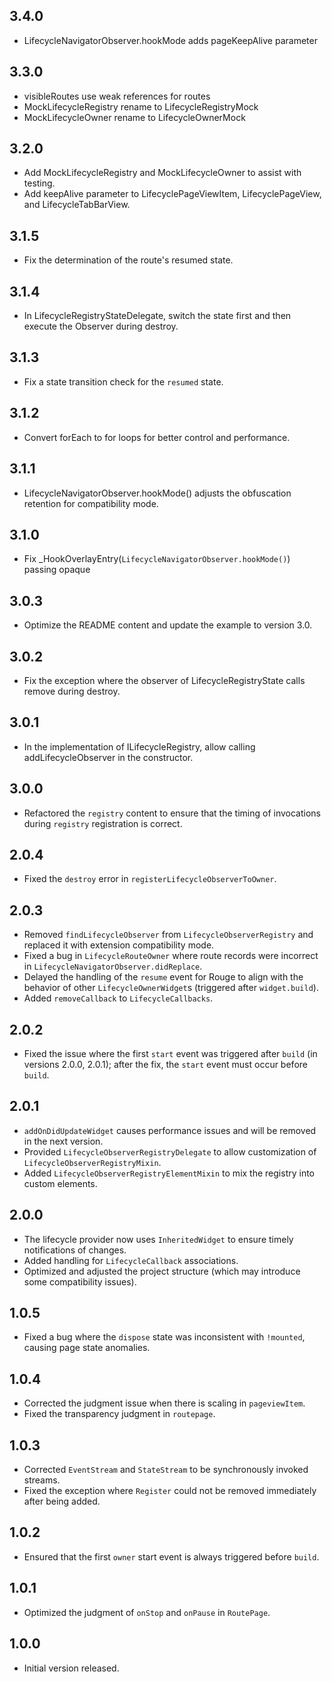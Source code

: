 ## 3.4.0

* LifecycleNavigatorObserver.hookMode adds pageKeepAlive parameter

## 3.3.0

* visibleRoutes use weak references for routes
* MockLifecycleRegistry rename to LifecycleRegistryMock
* MockLifecycleOwner rename to LifecycleOwnerMock

## 3.2.0

- Add MockLifecycleRegistry and MockLifecycleOwner to assist with testing.
- Add keepAlive parameter to LifecyclePageViewItem, LifecyclePageView, and LifecycleTabBarView.

## 3.1.5

- Fix the determination of the route's resumed state.

## 3.1.4

- In LifecycleRegistryStateDelegate, switch the state first and then execute the Observer during
  destroy.

## 3.1.3

- Fix a state transition check for the `resumed` state.

## 3.1.2

- Convert forEach to for loops for better control and performance.

## 3.1.1

- LifecycleNavigatorObserver.hookMode() adjusts the obfuscation retention for compatibility mode.

## 3.1.0

- Fix _HookOverlayEntry(`LifecycleNavigatorObserver.hookMode()`) passing opaque

## 3.0.3

- Optimize the README content and update the example to version 3.0.

## 3.0.2

- Fix the exception where the observer of LifecycleRegistryState calls remove during destroy.

## 3.0.1

- In the implementation of ILifecycleRegistry, allow calling addLifecycleObserver in the
  constructor.

## 3.0.0

- Refactored the `registry` content to ensure that the timing of invocations during `registry`
  registration is correct.

## 2.0.4

- Fixed the `destroy` error in `registerLifecycleObserverToOwner`.

## 2.0.3

- Removed `findLifecycleObserver` from `LifecycleObserverRegistry` and replaced it with extension
  compatibility mode.
- Fixed a bug in `LifecycleRouteOwner` where route records were incorrect
  in `LifecycleNavigatorObserver.didReplace`.
- Delayed the handling of the `resume` event for Rouge to align with the behavior of
  other `LifecycleOwnerWidget`s (triggered after `widget.build`).
- Added `removeCallback` to `LifecycleCallbacks`.

## 2.0.2

- Fixed the issue where the first `start` event was triggered after `build` (in versions 2.0.0,
  2.0.1); after the fix, the `start` event must occur before `build`.

## 2.0.1

- `addOnDidUpdateWidget` causes performance issues and will be removed in the next version.
- Provided `LifecycleObserverRegistryDelegate` to allow customization
  of `LifecycleObserverRegistryMixin`.
- Added `LifecycleObserverRegistryElementMixin` to mix the registry into custom elements.

## 2.0.0

- The lifecycle provider now uses `InheritedWidget` to ensure timely notifications of changes.
- Added handling for `LifecycleCallback` associations.
- Optimized and adjusted the project structure (which may introduce some compatibility issues).

## 1.0.5

- Fixed a bug where the `dispose` state was inconsistent with `!mounted`, causing page state
  anomalies.

## 1.0.4

- Corrected the judgment issue when there is scaling in `pageviewItem`.
- Fixed the transparency judgment in `routepage`.

## 1.0.3

- Corrected `EventStream` and `StateStream` to be synchronously invoked streams.
- Fixed the exception where `Register` could not be removed immediately after being added.

## 1.0.2

- Ensured that the first `owner` start event is always triggered before `build`.

## 1.0.1

- Optimized the judgment of `onStop` and `onPause` in `RoutePage`.

## 1.0.0

- Initial version released.
